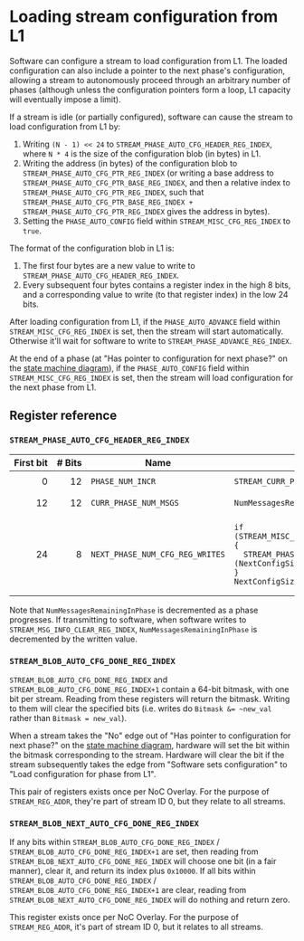 # Loading stream configuration from L1

Software can configure a stream to load configuration from L1. The loaded configuration can also include a pointer to the next phase's configuration, allowing a stream to autonomously proceed through an arbitrary number of phases (although unless the configuration pointers form a loop, L1 capacity will eventually impose a limit).

If a stream is idle (or partially configured), software can cause the stream to load configuration from L1 by:
1. Writing `(N - 1) << 24` to `STREAM_PHASE_AUTO_CFG_HEADER_REG_INDEX`, where `N * 4` is the size of the configuration blob (in bytes) in L1.
2. Writing the address (in bytes) of the configuration blob to `STREAM_PHASE_AUTO_CFG_PTR_REG_INDEX` (or writing a base address to `STREAM_PHASE_AUTO_CFG_PTR_BASE_REG_INDEX`, and then a relative index to `STREAM_PHASE_AUTO_CFG_PTR_REG_INDEX`, such that `STREAM_PHASE_AUTO_CFG_PTR_BASE_REG_INDEX + STREAM_PHASE_AUTO_CFG_PTR_REG_INDEX` gives the address in bytes).
3. Setting the `PHASE_AUTO_CONFIG` field within `STREAM_MISC_CFG_REG_INDEX` to `true`.

The format of the configuration blob in L1 is:
1. The first four bytes are a new value to write to `STREAM_PHASE_AUTO_CFG_HEADER_REG_INDEX`.
2. Every subsequent four bytes contains a register index in the high 8 bits, and a corresponding value to write (to that register index) in the low 24 bits.

After loading configuration from L1, if the `PHASE_AUTO_ADVANCE` field within `STREAM_MISC_CFG_REG_INDEX` is set, then the stream will start automatically. Otherwise it'll wait for software to write to `STREAM_PHASE_ADVANCE_REG_INDEX`.

At the end of a phase (at "Has pointer to configuration for next phase?" on the [state machine diagram](README.md#stream-state-machine)), if the `PHASE_AUTO_CONFIG` field within `STREAM_MISC_CFG_REG_INDEX` is set, then the stream will load configuration for the next phase from L1.

## Register reference

### `STREAM_PHASE_AUTO_CFG_HEADER_REG_INDEX`

<table><thead><tr><th align="right">First&nbsp;bit</th><th align="right">#&nbsp;Bits</th><th>Name</th><th>Write behaviour</th><th>Read behaviour</th></tr></thead>
<tr><td align="right">0</td><td align="right">12</td><td><code>PHASE_NUM_INCR</code></td><td><code>STREAM_CURR_PHASE_REG_INDEX += new_val</code></td><td><code>return NumMessagesRemainingInPhase</code></td></tr>
<tr><td align="right">12</td><td align="right">12</td><td><code>CURR_PHASE_NUM_MSGS</code></td><td><code>NumMessagesRemainingInPhase = new_val</code></td><td><code>return NumMessagesRemainingInPhase</code></td></tr>
<tr><td align="right">24</td><td align="right">8</td><td><code>NEXT_PHASE_NUM_CFG_REG_WRITES</code></td><td><pre><code>if (STREAM_MISC_CFG_REG_INDEX.PHASE_AUTO_CONFIG) {
  STREAM_PHASE_AUTO_CFG_PTR_REG_INDEX += (NextConfigSize + 1) * 4;
}
NextConfigSize = new_val</code></pre></td><td><code>return NextConfigSize</code></td></tr></table>

Note that `NumMessagesRemainingInPhase` is decremented as a phase progresses. If transmitting to software, when software writes to `STREAM_MSG_INFO_CLEAR_REG_INDEX`, `NumMessagesRemainingInPhase` is decremented by the written value.

### `STREAM_BLOB_AUTO_CFG_DONE_REG_INDEX`

`STREAM_BLOB_AUTO_CFG_DONE_REG_INDEX` and `STREAM_BLOB_AUTO_CFG_DONE_REG_INDEX+1` contain a 64-bit bitmask, with one bit per stream. Reading from these registers will return the bitmask. Writing to them will clear the specified bits (i.e. writes do `Bitmask &= ~new_val` rather than `Bitmask = new_val`).

When a stream takes the "No" edge out of "Has pointer to configuration for next phase?" on the [state machine diagram](README.md#stream-state-machine), hardware will set the bit within the bitmask corresponding to the stream. Hardware will clear the bit if the stream subsequently takes the edge from "Software sets configuration" to "Load configuration for phase from L1".

This pair of registers exists once per NoC Overlay. For the purpose of `STREAM_REG_ADDR`, they're part of stream ID 0, but they relate to all streams.

### `STREAM_BLOB_NEXT_AUTO_CFG_DONE_REG_INDEX`

If any bits within `STREAM_BLOB_AUTO_CFG_DONE_REG_INDEX` / `STREAM_BLOB_AUTO_CFG_DONE_REG_INDEX+1` are set, then reading from `STREAM_BLOB_NEXT_AUTO_CFG_DONE_REG_INDEX` will choose one bit (in a fair manner), clear it, and return its index plus `0x10000`. If all bits within `STREAM_BLOB_AUTO_CFG_DONE_REG_INDEX` / `STREAM_BLOB_AUTO_CFG_DONE_REG_INDEX+1` are clear, reading from `STREAM_BLOB_NEXT_AUTO_CFG_DONE_REG_INDEX` will do nothing and return zero.

This register exists once per NoC Overlay. For the purpose of `STREAM_REG_ADDR`, it's part of stream ID 0, but it relates to all streams.
